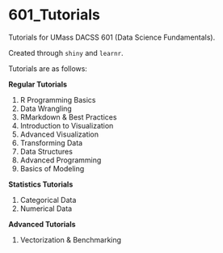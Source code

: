 # 601_Tutorials

Tutorials for UMass DACSS 601 (Data Science Fundamentals). 
  
Created through `shiny` and `learnr`. 
  
Tutorials are as follows: 
  
**Regular Tutorials**  
1. R Programming Basics
2. Data Wrangling
3. RMarkdown & Best Practices
4. Introduction to Visualization
5. Advanced Visualization
6. Transforming Data
7. Data Structures
8. Advanced Programming
9. Basics of Modeling
  
**Statistics Tutorials**
1. Categorical Data
2. Numerical Data

**Advanced Tutorials**
1. Vectorization & Benchmarking 
